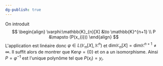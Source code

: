 ```yaml
---
dg-publish: true
---
```


On introduit
$$
\begin{align}
\varphi:\mathbb{K}_{n}[X] &\to \mathbb{K}^{n+1} \\
P &\mapsto (P(x_{i}))
\end{align}
$$
L'application est linéaire donc $\varphi \in L(\mathbb{K}_{n}[X],\mathbb{K}^{n})$ et $\text{dim}\mathbb{K}_{n}[X]=\text{dim}\mathbb{K}^{n+1}\neq \infty$. Il suffit alors de montrer que $\text{Ker}\varphi=\{ 0 \}$ et on a un isomorphisme.
Ainsi $P=\varphi^{-1}$ est l'unique polynôme tel que $P(x_{i})=y_{i}$.